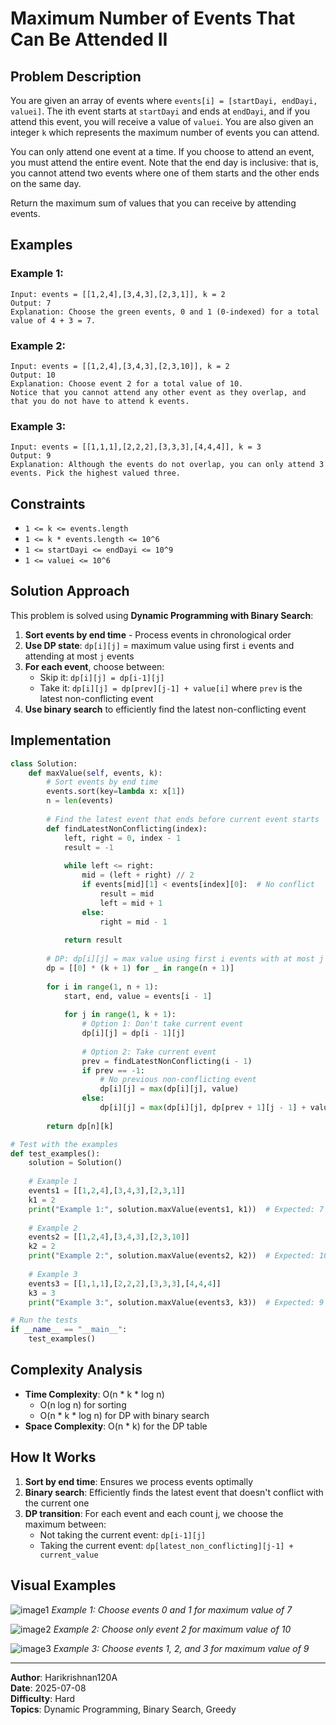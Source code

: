 # Maximum Number of Events That Can Be Attended II

## Problem Description

You are given an array of events where `events[i] = [startDayi, endDayi, valuei]`. The ith event starts at `startDayi` and ends at `endDayi`, and if you attend this event, you will receive a value of `valuei`. You are also given an integer `k` which represents the maximum number of events you can attend.

You can only attend one event at a time. If you choose to attend an event, you must attend the entire event. Note that the end day is inclusive: that is, you cannot attend two events where one of them starts and the other ends on the same day.

Return the maximum sum of values that you can receive by attending events.

## Examples

### Example 1:
```
Input: events = [[1,2,4],[3,4,3],[2,3,1]], k = 2
Output: 7
Explanation: Choose the green events, 0 and 1 (0-indexed) for a total value of 4 + 3 = 7.
```

### Example 2:
```
Input: events = [[1,2,4],[3,4,3],[2,3,10]], k = 2
Output: 10
Explanation: Choose event 2 for a total value of 10.
Notice that you cannot attend any other event as they overlap, and that you do not have to attend k events.
```

### Example 3:
```
Input: events = [[1,1,1],[2,2,2],[3,3,3],[4,4,4]], k = 3
Output: 9
Explanation: Although the events do not overlap, you can only attend 3 events. Pick the highest valued three.
```

## Constraints

- `1 <= k <= events.length`
- `1 <= k * events.length <= 10^6`
- `1 <= startDayi <= endDayi <= 10^9`
- `1 <= valuei <= 10^6`

## Solution Approach

This problem is solved using **Dynamic Programming with Binary Search**:

1. **Sort events by end time** - Process events in chronological order
2. **Use DP state**: `dp[i][j]` = maximum value using first `i` events and attending at most `j` events
3. **For each event**, choose between:
   - Skip it: `dp[i][j] = dp[i-1][j]`
   - Take it: `dp[i][j] = dp[prev][j-1] + value[i]` where `prev` is the latest non-conflicting event
4. **Use binary search** to efficiently find the latest non-conflicting event

## Implementation

```python
class Solution:
    def maxValue(self, events, k):
        # Sort events by end time
        events.sort(key=lambda x: x[1])
        n = len(events)
        
        # Find the latest event that ends before current event starts
        def findLatestNonConflicting(index):
            left, right = 0, index - 1
            result = -1
            
            while left <= right:
                mid = (left + right) // 2
                if events[mid][1] < events[index][0]:  # No conflict
                    result = mid
                    left = mid + 1
                else:
                    right = mid - 1
            
            return result
        
        # DP: dp[i][j] = max value using first i events with at most j events attended
        dp = [[0] * (k + 1) for _ in range(n + 1)]
        
        for i in range(1, n + 1):
            start, end, value = events[i - 1]
            
            for j in range(1, k + 1):
                # Option 1: Don't take current event
                dp[i][j] = dp[i - 1][j]
                
                # Option 2: Take current event
                prev = findLatestNonConflicting(i - 1)
                if prev == -1:
                    # No previous non-conflicting event
                    dp[i][j] = max(dp[i][j], value)
                else:
                    dp[i][j] = max(dp[i][j], dp[prev + 1][j - 1] + value)
        
        return dp[n][k]

# Test with the examples
def test_examples():
    solution = Solution()
    
    # Example 1
    events1 = [[1,2,4],[3,4,3],[2,3,1]]
    k1 = 2
    print("Example 1:", solution.maxValue(events1, k1))  # Expected: 7
    
    # Example 2
    events2 = [[1,2,4],[3,4,3],[2,3,10]]
    k2 = 2
    print("Example 2:", solution.maxValue(events2, k2))  # Expected: 10
    
    # Example 3
    events3 = [[1,1,1],[2,2,2],[3,3,3],[4,4,4]]
    k3 = 3
    print("Example 3:", solution.maxValue(events3, k3))  # Expected: 9

# Run the tests
if __name__ == "__main__":
    test_examples()
```

## Complexity Analysis

- **Time Complexity**: O(n * k * log n)
  - O(n log n) for sorting
  - O(n * k * log n) for DP with binary search
- **Space Complexity**: O(n * k) for the DP table

## How It Works

1. **Sort by end time**: Ensures we process events optimally
2. **Binary search**: Efficiently finds the latest event that doesn't conflict with the current one
3. **DP transition**: For each event and each count j, we choose the maximum between:
   - Not taking the current event: `dp[i-1][j]`
   - Taking the current event: `dp[latest_non_conflicting][j-1] + current_value`

## Visual Examples

![image1](image1)
*Example 1: Choose events 0 and 1 for maximum value of 7*

![image2](image2)
*Example 2: Choose only event 2 for maximum value of 10*

![image3](image3)
*Example 3: Choose events 1, 2, and 3 for maximum value of 9*

---

**Author**: Harikrishnan120A  
**Date**: 2025-07-08  
**Difficulty**: Hard  
**Topics**: Dynamic Programming, Binary Search, Greedy
